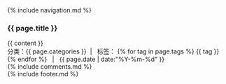<!DOCTYPE html>
<html>
  <head>
    <meta http-equiv="content-type" content="text/html; charset=utf-8" />
    <meta name="viewport" content="width=device-width, initial-scale=1.0" />
    <title>{{ page.title }}</title>
    <link rel="fluid-icon" href="/fluidicon.png" />
    <link rel="apple-touch-icon" sizes="57x57" href="/images/apple-touch-icon-114.png" />
    <link rel="apple-touch-icon" sizes="114x114" href="/images/apple-touch-icon-114.png" />
    <link rel="apple-touch-icon" sizes="72x72" href="/images/apple-touch-icon-144.png" />
    <link rel="apple-touch-icon" sizes="144x144" href="/images/apple-touch-icon-144.png" />
    <link rel="icon" type="image/x-icon" href="/images/favicon.ico" />
    <link rel="stylesheet" href="/bootstrap-3.0.3/css/bootstrap.min.css" />
    <link rel="stylesheet" href="/css/style.css" />
    <script src="/js/jquery-2.1.1.min.js"></script>
    <script src="/bootstrap-3.0.3/js/bootstrap.min.js"></script>
	<script type="text/javascript" src="/syntaxhighlighter_3.0.83/scripts/shCore.js"></script>
	<script type="text/javascript" src="/syntaxhighlighter_3.0.83/scripts/shBrushJScript.js"></script>
	<script type="text/javascript" src="/syntaxhighlighter_3.0.83/scripts/shBrushXml.js"></script>
	<script type="text/javascript" src="/syntaxhighlighter_3.0.83/scripts/shBrushSql.js"></script>
	<script type="text/javascript" src="/syntaxhighlighter_3.0.83/scripts/shBrushPython.js"></script>
	<script type="text/javascript" src="/syntaxhighlighter_3.0.83/scripts/shBrushCss.js"></script>
	<script type="text/javascript" src="/syntaxhighlighter_3.0.83/scripts/shBrushCSharp.js"></script>
	<link type="text/css" rel="stylesheet" href="styles/shCoreDefault.css"/>
    <script type="text/javascript">
		$(function () {
			$('#nav1').addClass('active');
		});
		SyntaxHighlighter.all();
	</script>
  </head>
  <body>
    <div>
      {% include navigation.md %}
    </div>
    	<div class="container content">
			<h3 class="post-title">{{ page.title }}</h3>
			<div class="post-content">
			{{ content }}
			</div>
			<div class="post-time-line">
				分类：<span class="post-time-line-categories">{{ page.categories }}</span>&nbsp;&nbsp;|&nbsp;&nbsp;
				标签：
				{% for tag in page.tags %}
					<span class="post-time-line-tag">{{ tag }}</span>
				{% endfor %}
				&nbsp;&nbsp;|&nbsp;&nbsp;
				<time datetime="{{ page.date | date:"%Y-%m-%d" }}">{{ page.date | date:"%Y-%m-%d" }}</time>
			</div>
			{% include comments.md %}
		</div>
    <div class="container footer">
      {% include footer.md %}
    </div>
  </body>
</html>